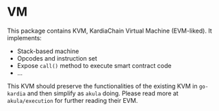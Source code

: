 # VM
This package contains KVM, KardiaChain Virtual Machine (EVM-liked). It implements:
- Stack-based machine
- Opcodes and instruction set
- Expose `call()` method to execute smart contract code
- ...

This KVM should preserve the functionalities of the existing KVM in `go-kardia` and then simplify as `akula` doing. Please read more at `akula/execution` for further reading their EVM.
